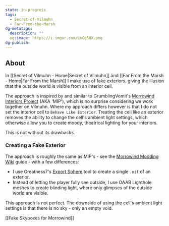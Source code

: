 ```yaml
---
state: in-progress
tags:
  - Secret-of-Vilmuhn
  - Far-From-the-Marsh
dg-metatags:
  description: ""
  og:image: https://i.imgur.com/LmCg5HX.png
dg-publish:
---
```


## About

In [[Secret of Vilmuhn - Home|Secret of Vilmuhn]] and [[Far From the Marsh - Home|Far From the Marsh]] I make use of fake exteriors, giving the illusion that the outside world is visible from an interior cell.

The approach is inspired by and similar to GrumblingVomit's [Morrowind Interiors Project](https://www.nexusmods.com/morrowind/mods/52237) (AKA 'MIP'), which is no surprise considering we work together on Vilmuhn. Where my approach differs however is that I do not set the interior cell to `Behave Like Exterior`. Treating the cell like an exterior removes the ability to change the cell's ambient light settings, which otherwise allow you to create moody, theatrical lighting for your interiors.

This is not without its drawbacks.

### Creating a Fake Exterior

The approach is roughly the same as MIP's - see the [Morrowind Modding Wiki](https://morrowind-modding.github.io/Guides/Interiors/Morrowind-Interiors-Project) guide - with a few differences:

- I use Greatness7's [Export Sphere](https://www.nexusmods.com/morrowind/mods/52245?tab=files) tool to create a single `.nif` of an exterior.
- Instead of letting the player fully see outside, I use OAAB Lighthole meshes to create blinding light, where only glimpses of the outside world are visible.

This approach is not perfect. The downside of using the cell's ambient light settings is that there is no sky - only an empty void.

[[Fake Skyboxes for Morrowind]]